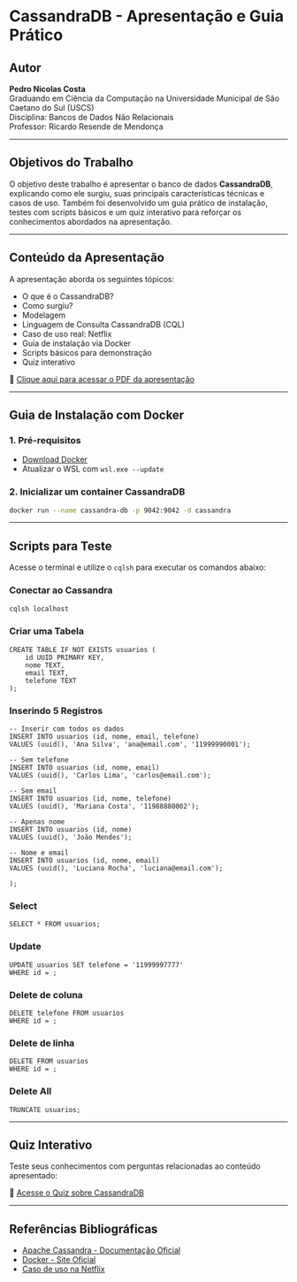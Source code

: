 # CassandraDB - Apresentação e Guia Prático

## Autor

**Pedro Nicolas Costa**  
Graduando em Ciência da Computação na Universidade Municipal de São Caetano do Sul (USCS)  
Disciplina: Bancos de Dados Não Relacionais  
Professor: Ricardo Resende de Mendonça

---

## Objetivos do Trabalho

O objetivo deste trabalho é apresentar o banco de dados **CassandraDB**, explicando como ele surgiu, suas principais características técnicas e casos de uso. Também foi desenvolvido um guia prático de instalação, testes com scripts básicos e um quiz interativo para reforçar os conhecimentos abordados na apresentação.

---

## Conteúdo da Apresentação

A apresentação aborda os seguintes tópicos:

- O que é o CassandraDB?
- Como surgiu?
- Modelagem
- Linguagem de Consulta CassandraDB (CQL)
- Caso de uso real: Netflix
- Guia de instalação via Docker
- Scripts básicos para demonstração
- Quiz interativo

📄 [Clique aqui para acessar o PDF da apresentação](https://link-para-o-pdf.com)

---

## Guia de Instalação com Docker

### 1. Pré-requisitos

- [Download Docker](https://www.docker.com)
- Atualizar o WSL com ```wsl.exe --update```

### 2. Inicializar um container CassandraDB

```bash
docker run --name cassandra-db -p 9042:9042 -d cassandra
```

---

## Scripts para Teste

Acesse o terminal e utilize o `cqlsh` para executar os comandos abaixo:

### Conectar ao Cassandra

```bash
cqlsh localhost
```

### Criar uma Tabela

```cql
CREATE TABLE IF NOT EXISTS usuarios (
    id UUID PRIMARY KEY,
    nome TEXT,
    email TEXT,
    telefone TEXT
);
```

### Inserindo 5 Registros

```cql
-- Inserir com todos os dados
INSERT INTO usuarios (id, nome, email, telefone)
VALUES (uuid(), 'Ana Silva', 'ana@email.com', '11999990001');

-- Sem telefone
INSERT INTO usuarios (id, nome, email)
VALUES (uuid(), 'Carlos Lima', 'carlos@email.com');

-- Sem email
INSERT INTO usuarios (id, nome, telefone)
VALUES (uuid(), 'Mariana Costa', '11988880002');

-- Apenas nome
INSERT INTO usuarios (id, nome)
VALUES (uuid(), 'João Mendes');

-- Nome e email
INSERT INTO usuarios (id, nome, email)
VALUES (uuid(), 'Luciana Rocha', 'luciana@email.com');

);
```

### Select

```cql
SELECT * FROM usuarios;
```

### Update

```cql
UPDATE usuarios SET telefone = '11999997777'
WHERE id = ;
```

### Delete de coluna

```cql
DELETE telefone FROM usuarios
WHERE id = ;
```

### Delete de linha

```cql
DELETE FROM usuarios
WHERE id = ;
```

### Delete All

```cql
TRUNCATE usuarios;
```
---

## Quiz Interativo

Teste seus conhecimentos com perguntas relacionadas ao conteúdo apresentado:

🧠 [Acesse o Quiz sobre CassandraDB](https://link-para-o-quiz.com)

---

## Referências Bibliográficas

- [Apache Cassandra - Documentação Oficial](https://cassandra.apache.org/doc/latest/)
- [Docker - Site Oficial](https://www.docker.com)
- [Caso de uso na Netflix](https://netflixtechblog.com/building-netflixs-distributed-tracing-infrastructure-bb856c319304)